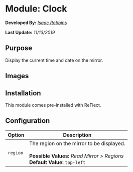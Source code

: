 # Module: Clock

**Developed By:** *[Isaac Robbins](https://github.com/MeAwesome)*

**Last Update:** *11/13/2019*

## Purpose

Display the current time and date on the mirror.

## Images



## Installation

This module comes pre-installed with ReFlect.

## Configuration

| Option | Description
| ------ | ------
| `region` | The region on the mirror to be displayed. <br><br> **Possible Values:** *Read Mirror > Regions* <br> **Default Value:** `top-left`

##
